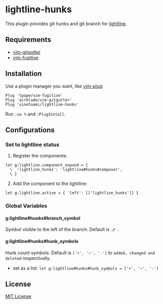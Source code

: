 # lightline-hunks
This plugin provides git hunks and git branch for [lightline](https://github.com/itchyny/lightline.vim).

## Requirements
* [vim-gitgutter](https://github.com/airblade/vim-gitgutter)
* [vim-fugitive](https://github.com/tpope/vim-fugitive)

## Installation
Use a plugin manager you want, like [vim-plug](https://github.com/junegunn/vim-plug):
```viml
Plug 'tpope/vim-fugitive'
Plug 'airblade/vim-gitgutter'
Plug 'sinetoami/lightline-hunks'
```
Run `:so %` and `:PlugInstall`.

## Configurations
### Set to lightline status
1. Register the components:
```viml
let g:lightline.component_expand = {
  \  'lightline_hunks': 'lightline#hunks#composer',
  \ }
```
2. Add the component to the lightline:
```viml
let g:lightline.active = { 'left': [['lightline_hunks']] }
```

### Global Variables
#### g:lightline#hunks#branch_symbol
Symbol visible to the left of the branch. Default is `⎇ `.

#### g:lightline#hunks#hunk_symbols
Hunk count symbols. Default is `['+', '~', '-']` to `added, changed and deleted` respectivally.
* set as a list: `ĺet g:lightline#hunks#hunk_symbols = ['+', '~', '-']`

## License
[MIT License](LICENSE)
